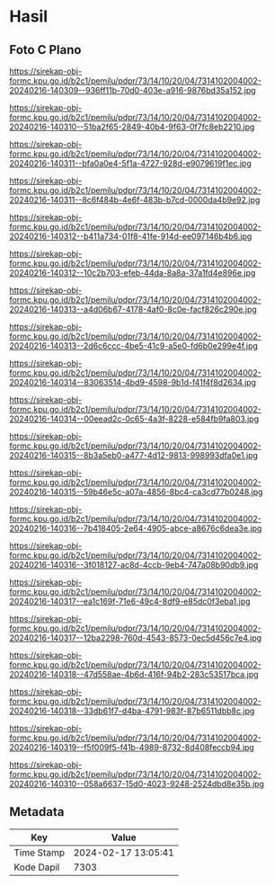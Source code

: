 # Hasil

## Foto C Plano

https://sirekap-obj-formc.kpu.go.id/b2c1/pemilu/pdpr/73/14/10/20/04/7314102004002-20240216-140309--936ff11b-70d0-403e-a916-9876bd35a152.jpg

https://sirekap-obj-formc.kpu.go.id/b2c1/pemilu/pdpr/73/14/10/20/04/7314102004002-20240216-140310--51ba2f65-2849-40b4-9f63-0f7fc8eb2210.jpg

https://sirekap-obj-formc.kpu.go.id/b2c1/pemilu/pdpr/73/14/10/20/04/7314102004002-20240216-140311--bfa0a0e4-5f1a-4727-928d-e9079619f1ec.jpg

https://sirekap-obj-formc.kpu.go.id/b2c1/pemilu/pdpr/73/14/10/20/04/7314102004002-20240216-140311--8c6f484b-4e6f-483b-b7cd-0000da4b9e92.jpg

https://sirekap-obj-formc.kpu.go.id/b2c1/pemilu/pdpr/73/14/10/20/04/7314102004002-20240216-140312--b411a734-01f8-41fe-914d-ee097146b4b6.jpg

https://sirekap-obj-formc.kpu.go.id/b2c1/pemilu/pdpr/73/14/10/20/04/7314102004002-20240216-140312--10c2b703-efeb-44da-8a8a-37a1fd4e896e.jpg

https://sirekap-obj-formc.kpu.go.id/b2c1/pemilu/pdpr/73/14/10/20/04/7314102004002-20240216-140313--a4d06b67-4178-4af0-8c0e-facf826c290e.jpg

https://sirekap-obj-formc.kpu.go.id/b2c1/pemilu/pdpr/73/14/10/20/04/7314102004002-20240216-140313--2d6c6ccc-4be5-41c9-a5e0-fd6b0e299e4f.jpg

https://sirekap-obj-formc.kpu.go.id/b2c1/pemilu/pdpr/73/14/10/20/04/7314102004002-20240216-140314--83063514-4bd9-4598-9b1d-f41f4f8d2634.jpg

https://sirekap-obj-formc.kpu.go.id/b2c1/pemilu/pdpr/73/14/10/20/04/7314102004002-20240216-140314--00eead2c-0c65-4a3f-8228-e584fb9fa803.jpg

https://sirekap-obj-formc.kpu.go.id/b2c1/pemilu/pdpr/73/14/10/20/04/7314102004002-20240216-140315--8b3a5eb0-a477-4d12-9813-998993dfa0e1.jpg

https://sirekap-obj-formc.kpu.go.id/b2c1/pemilu/pdpr/73/14/10/20/04/7314102004002-20240216-140315--59b46e5c-a07a-4856-8bc4-ca3cd77b0248.jpg

https://sirekap-obj-formc.kpu.go.id/b2c1/pemilu/pdpr/73/14/10/20/04/7314102004002-20240216-140316--7b418405-2e64-4905-abce-a8676c6dea3e.jpg

https://sirekap-obj-formc.kpu.go.id/b2c1/pemilu/pdpr/73/14/10/20/04/7314102004002-20240216-140316--3f018127-ac8d-4ccb-9eb4-747a08b90db9.jpg

https://sirekap-obj-formc.kpu.go.id/b2c1/pemilu/pdpr/73/14/10/20/04/7314102004002-20240216-140317--ea1c169f-71e6-49c4-8df9-e85dc0f3eba1.jpg

https://sirekap-obj-formc.kpu.go.id/b2c1/pemilu/pdpr/73/14/10/20/04/7314102004002-20240216-140317--12ba2298-760d-4543-8573-0ec5d456c7e4.jpg

https://sirekap-obj-formc.kpu.go.id/b2c1/pemilu/pdpr/73/14/10/20/04/7314102004002-20240216-140318--47d558ae-4b6d-416f-94b2-283c53517bca.jpg

https://sirekap-obj-formc.kpu.go.id/b2c1/pemilu/pdpr/73/14/10/20/04/7314102004002-20240216-140318--33db61f7-d4ba-4791-983f-87b6511dbb8c.jpg

https://sirekap-obj-formc.kpu.go.id/b2c1/pemilu/pdpr/73/14/10/20/04/7314102004002-20240216-140319--f5f009f5-f41b-4989-8732-8d408feccb94.jpg

https://sirekap-obj-formc.kpu.go.id/b2c1/pemilu/pdpr/73/14/10/20/04/7314102004002-20240216-140310--058a6637-15d0-4023-9248-2524dbd8e35b.jpg


## Metadata

| Key        | Value               |
| ---------- | ------------------- |
| Time Stamp | 2024-02-17 13:05:41 |
| Kode Dapil | 7303                |



